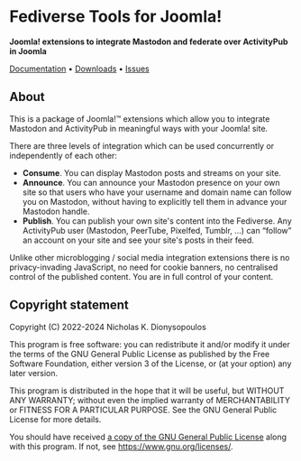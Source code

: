 # Fediverse Tools for Joomla!

**Joomla! extensions to integrate Mastodon and federate over ActivityPub in Joomla**

[Documentation](docs/index.md) • [Downloads](https://github.com/nikosdion/fediverse/releases) • [Issues](https://github.com/nikosdion/fediverse/issues)

## About

This is a package of Joomla!™ extensions which allow you to integrate Mastodon and ActivityPub in meaningful ways with your Joomla! site.

There are three levels of integration which can be used concurrently or independently of each other:
* **Consume**. You can display Mastodon posts and streams on your site.
* **Announce**. You can announce your Mastodon presence on your own site so that users who have your username and domain name can follow you on Mastodon, without having to explicitly tell them in advance your Mastodon handle.
* **Publish**. You can publish your own site's content into the Fediverse. Any ActivityPub user (Mastodon, PeerTube, Pixelfed, Tumblr, …) can “follow” an account on your site and see your site's posts in their feed.

Unlike other microblogging / social media integration extensions there is no privacy-invading JavaScript, no need for cookie banners, no centralised control of the published content. You are in full control of your content.

## Copyright statement

Copyright (C) 2022-2024 Nicholas K. Dionysopoulos

This program is free software: you can redistribute it and/or modify  it under the terms of the GNU General Public License as published by  the Free Software Foundation, either version 3 of the License, or (at your option) any later version.

This program is distributed in the hope that it will be useful, but WITHOUT ANY WARRANTY; without even the implied warranty of MERCHANTABILITY or FITNESS FOR A PARTICULAR PURPOSE. See the GNU General Public License for more details.

You should have received [a copy of the GNU General Public License](LICENSE) along with this program.  If not, see <https://www.gnu.org/licenses/>.

